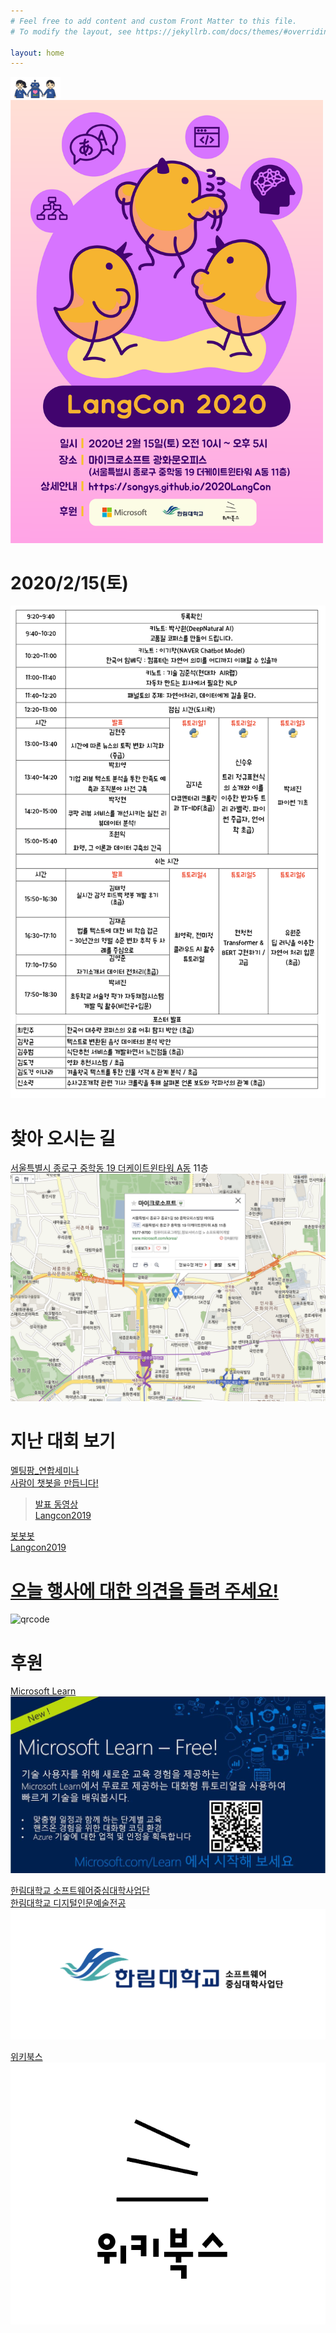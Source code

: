 ```yaml
---
# Feel free to add content and custom Front Matter to this file.
# To modify the layout, see https://jekyllrb.com/docs/themes/#overriding-theme-defaults

layout: home
---
```


                  

<img src="./pic/logo.png" width="80"><BR>
<img src="./pic/poster.png" width="500"><BR>


      

#  2020/2/15(토)                             
                       
![table2](./pic/table.png)                            

# 찾아 오시는 길           
[서울특별시 종로구 중학동 19 더케이트윈타워 A동](http://naver.me/IMlGLw7y) 11층                            
![지도](./pic/msmap.png)

# 지난 대회 보기          
[멜팅팡_연합세미나](https://www.onoffmix.com/event/110570)                   
[사람이 챗봇을 만듭니다!](https://www.onoffmix.com/event/124842)            
 >[발표 동영상](https://www.youtube.com/playlist?list=PLqkITFr6P-oRQu0OJCIqHuff-ubbCkWlL)  
 [Langcon2019](https://songys.github.io/2019LangCon/)                 

[봇봇봇](https://www.onoffmix.com/event/89407)          
[Langcon2019](https://songys.github.io/2019LangCon//)

# [오늘 행사에 대한 의견을 들려 주세요!]() 
![qrcode](./pic/q.png)


# 후원                       

[Microsoft Learn](https://docs.microsoft.com/ko-kr/learn)            
![마이크로소프트](./pic/mslearn.jpeg)

[한림대학교 소프트웨어중심대학사업단](http://hlsw.hallym.ac.kr)                              
[한림대학교 디지털인문예술전공](https://sites.google.com/view/dah-hallym)            
![한림대학교](./pic/soft.png) 
                         
                
[위키북스](http://wikibook.co.kr/)                             
![위키북스](./pic/wiki.png)                         
                                        


